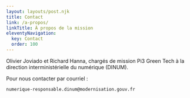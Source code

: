 ```yaml
---
layout: layouts/post.njk
title: Contact
link: /a-propos/
linkTitle: À propos de la mission
eleventyNavigation:
  key: Contact
  order: 100
---
```


Olivier Joviado et Richard Hanna, chargés de mission Pi3 Green Tech à la direction interministérielle du numérique (DINUM).

Pour nous contacter par courriel :

`numerique-responsable.dinum@modernisation.gouv.fr`
